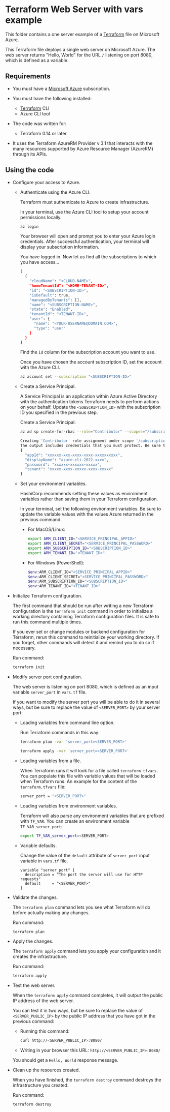# Terraform Web Server with vars example

This folder contains a one server example of a [Terraform](https://www.terraform.io/) file on Microsoft Azure.

This Terraform file deploys a single web server on Microsoft Azure. The web server returns "Hello, World" for the URL `/` listening on port 8080, which is defined as a variable.

## Requirements

* You must have a [Microsoft Azure](https://azure.microsoft.com/) subscription.

* You must have the following installed:
  * [Terraform](https://www.terraform.io/) CLI
  * Azure CLI tool

* The code was written for:
  * Terraform 0.14 or later

* It uses the Terraform AzureRM Provider v 3.1 that interacts with the many resources supported by Azure Resource Manager (AzureRM) through its APIs.

## Using the code

* Configure your access to Azure.

  * Authenticate using the Azure CLI.

    Terraform must authenticate to Azure to create infrastructure.

    In your terminal, use the Azure CLI tool to setup your account permissions locally.

    ```bash
    az login  
    ```

    Your browser will open and prompt you to enter your Azure login credentials. After successful authentication, your terminal will display your subscription information.

    You have logged in. Now let us find all the subscriptions to which you have access...

    ```bash
    [
      {
        "cloudName": "<CLOUD-NAME>",
        "homeTenantId": "<HOME-TENANT-ID>",
        "id": "<SUBSCRIPTION-ID>",
        "isDefault": true,
        "managedByTenants": [],
        "name": "<SUBSCRIPTION-NAME>",
        "state": "Enabled",
        "tenantId": "<TENANT-ID>",
        "user": {
          "name": "<YOUR-USERNAME@DOMAIN.COM>",
          "type": "user"
        }
      }
    ]
    ```

    Find the `id` column for the subscription account you want to use.

    Once you have chosen the account subscription ID, set the account with the Azure CLI.

    ```bash
    az account set --subscription "<SUBSCRIPTION-ID>"
    ```

  * Create a Service Principal.

    A Service Principal is an application within Azure Active Directory with the authentication tokens Terraform needs to perform actions on your behalf. Update the `<SUBSCRIPTION_ID>` with the subscription ID you specified in the previous step.

    Create a Service Principal:

    ```bash
    az ad sp create-for-rbac --role="Contributor" --scopes="/subscriptions/<SUBSCRIPTION_ID>"

    Creating 'Contributor' role assignment under scope '/subscriptions/<SUBSCRIPTION_ID>'
    The output includes credentials that you must protect. Be sure that you do not include these credentials in your code or check the credentials into your source control. For more information, see https://aka.ms/azadsp-cli
    {
      "appId": "xxxxxx-xxx-xxxx-xxxx-xxxxxxxxxx",
      "displayName": "azure-cli-2022-xxxx",
      "password": "xxxxxx~xxxxxx~xxxxx",
      "tenant": "xxxxx-xxxx-xxxxx-xxxx-xxxxx"
    }
    ```

  * Set your environment variables.

    HashiCorp recommends setting these values as environment variables rather than saving them in your Terraform configuration.

    In your terminal, set the following environment variables. Be sure to update the variable values with the values Azure returned in the previous command.

    * For MacOS/Linux:

      ```bash
      export ARM_CLIENT_ID="<SERVICE_PRINCIPAL_APPID>"
      export ARM_CLIENT_SECRET="<SERVICE_PRINCIPAL_PASSWORD>"
      export ARM_SUBSCRIPTION_ID="<SUBSCRIPTION_ID>"
      export ARM_TENANT_ID="<TENANT_ID>"
      ```

    * For Windows (PowerShell):

      ```bash
      $env:ARM_CLIENT_ID="<SERVICE_PRINCIPAL_APPID>"
      $env:ARM_CLIENT_SECRET="<SERVICE_PRINCIPAL_PASSWORD>"
      $env:ARM_SUBSCRIPTION_ID="<SUBSCRIPTION_ID>"
      $env:ARM_TENANT_ID="<TENANT_ID>"
      ```

* Initialize Terraform configuration.

  The first command that should be run after writing a new Terraform configuration is the `terraform init` command in order to initialize a working directory containing Terraform configuration files. It is safe to run this command multiple times.

  If you ever set or change modules or backend configuration for Terraform, rerun this command to reinitialize your working directory. If you forget, other commands will detect it and remind you to do so if necessary.

  Run command:

  ```bash
  terraform init
  ```

* Modify server port configuration.

  The web server is listening on port 8080, which is defined as an input variable `server_port` in `vars.tf` file.

  If you want to modify the server port you will be able to do it in several ways, but be sure to replace the value of `<SERVER_PORT>` by your server port:

  * Loading variables from command line option.

    Run Terraform commands in this way:

    ```bash
    terraform plan -var 'server_port=<SERVER_PORT>'
    ```

    ```bash
    terraform apply -var 'server_port=<SERVER_PORT>'
    ```

  * Loading variables from a file.

    When Terraform runs it will look for a file called `terraform.tfvars`. You can populate this file with variable values that will be loaded when Terraform runs. An example for the content of the `terraform.tfvars` file:

    ```bash
    server_port = "<SERVER_PORT>"
    ```

  * Loading variables from environment variables.

    Terraform will also parse any environment variables that are prefixed with `TF_VAR`. You can create an environment variable `TF_VAR_server_port`:

    ```bash
    export TF_VAR_server_port=<SERVER_PORT>
    ```

  * Variable defaults.

    Change the value of the `default` attribute of `server_port` input variable in `vars.tf` file.

    ```hcl
    variable "server_port" {
      description = "The port the server will use for HTTP requests"
      default     = "<SERVER_PORT>"
    }
    ```

* Validate the changes.

  The `terraform plan` command lets you see what Terraform will do before actually making any changes.

  Run command:

  ```bash
  terraform plan
  ```

* Apply the changes.

  The `terraform apply` command lets you apply your configuration and it creates the infrastructure.

  Run command:

  ```bash
  terraform apply
  ```

* Test the web server.

  When the `terraform apply` command completes, it will output the public IP address of the web server.

  You can test it in two ways, but be sure to replace the value of `<SERVER_PUBLIC_IP>` by the public IP address that you have got in the previous command:
  
  * Running this command:

    ```bash
    curl http://<SERVER_PUBLIC_IP>:8080/
    ```

  * Writing in your browser this URL: `http://<SERVER_PUBLIC_IP>:8080/`

  You should get a `Hello, World` response message.

* Clean up the resources created.

  When you have finished, the `terraform destroy` command destroys the infrastructure you created.
  
  Run command:

  ```bash
  terraform destroy
  ```
